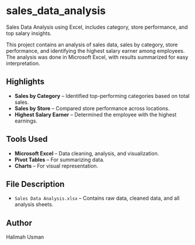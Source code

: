 # sales_data_analysis
Sales Data Analysis using Excel, includes category, store performance, and top salary insights.

This project contains an analysis of sales data, sales by category, store performance, and identifying the highest salary earner among employees.  
The analysis was done in Microsoft Excel, with results summarized for easy interpretation.

## Highlights
- **Sales by Category** – Identified top-performing categories based on total sales.
- **Sales by Store** – Compared store performance across locations.
- **Highest Salary Earner** – Determined the employee with the highest earnings.

## Tools Used
- **Microsoft Excel** – Data cleaning, analysis, and visualization.
- **Pivot Tables** – For summarizing data.
- **Charts** – For visual representation.

## File Description
- `Sales Data Analysis.xlsx` – Contains raw data, cleaned data, and all analysis sheets.

## Author
Halimah Usman
